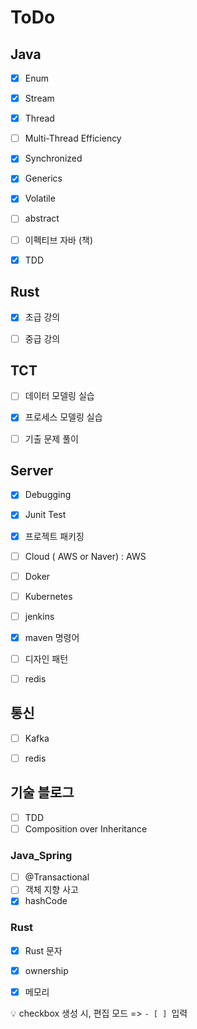 # ToDo



## Java

- [x] Enum
- [x] Stream
- [x] Thread
- [ ] Multi-Thread Efficiency
- [x] Synchronized
- [x] Generics
- [x] Volatile
- [ ] abstract
- [ ] 이펙티브 자바 (책)
- [x] TDD



## Rust

- [x] 초급 강의
- [ ] 중급 강의



## TCT

- [ ] 데이터 모델링 실습
- [x] 프로세스 모델링 실습
- [ ] 기출 문제 풀이



## Server

- [x] Debugging
- [x] Junit Test
- [x] 프로젝트 패키징
- [ ] Cloud ( AWS or Naver) : AWS
- [ ] Doker
- [ ] Kubernetes
- [ ] jenkins
- [x] maven 명령어
- [ ] 디자인 패턴
- [ ] redis



## 통신

- [ ] Kafka
- [ ] redis



## 기술 블로그



- [ ] TDD
- [ ] Composition over Inheritance

### Java_Spring

- [ ] @Transactional
- [ ] 객체 지향 사고
- [x] hashCode

### Rust

- [x] Rust 문자
- [x] ownership
- [x] 메모리



:bulb: checkbox 생성 시, 편집 모드 => `- [ ] `입력
